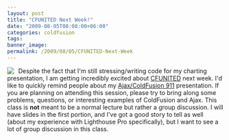 ```yaml
---
layout: post
title: "CFUNITED Next Week!"
date: "2009-08-05T08:08:00+06:00"
categories: coldfusion 
tags: 
banner_image: 
permalink: /2009/08/05/CFUNITED-Next-Week
---
```


<a href="http://cfunited.com"><img src="http://cfunited.com/2009/images/125x125_cfunited_09_speaker.gif" border="0" align="left" style="margin-right:10px" /></a> Despite the fact that I'm still stressing/writing code for my charting presentation, I am getting incredibly excited about <a href="http://www.cfunited.com">CFUNITED</a> next week. I'd like to quickly remind people about my <a href="http://cfunited.com/2009/topics/230">Ajax/ColdFusion 911</a> presentation. If you are planning on attending this session, please try to bring along some problems, questions, or interesting examples of ColdFusion and Ajax. This class is <b>not</b> meant to be a normal lecture but rather a group discussion. I will have slides in the first portion, and I've got a good story to tell as well (about my experience with Lighthouse Pro specifically), but I want to see a lot of group discussion in this class. 
<br clear="left">